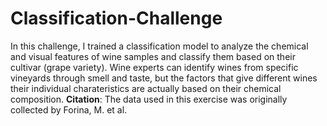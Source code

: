 # Classification-Challenge
In this challenge, I trained a classification model to analyze the chemical and visual features of wine samples and classify them based on their cultivar (grape variety).
Wine experts can identify wines from specific vineyards through smell and taste, but the factors that give different wines their individual charateristics are actually based on their chemical composition.
**Citation**: The data used in this exercise was originally collected by Forina, M. et al.
